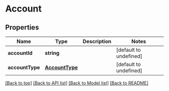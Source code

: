 # Account

## Properties

|Name | Type | Description | Notes|
|------------ | ------------- | ------------- | -------------|
|**accountId** | **string** |  | [default to undefined]|
|**accountType** | [**AccountType**](AccountType.md) |  | [default to undefined]|




[[Back to top]](#) [[Back to API list]](../../README.md#documentation-for-api-endpoints) [[Back to Model list]](../../README.md#documentation-for-models) [[Back to README]](../../README.md)
